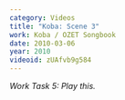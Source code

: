 ```yaml
---
category: Videos
title: "Koba: Scene 3"
work: Koba / OZET Songbook
date: 2010-03-06
year: 2010
videoid: zUAfvb9g584
---
```


<em>Work Task 5: Play this.</em>
